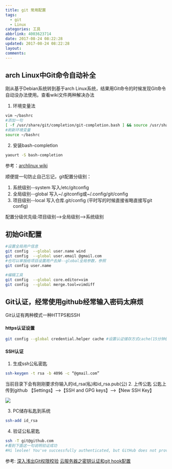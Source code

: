 ```yaml
---
title: git 常用配置
tags:
  - git
  - Linux
categories: 工具
abbrlink: 4003623714
date: 2017-08-24 08:22:28
updated: 2017-08-24 08:22:28
layout:
comments:
---
```

## arch Linux中Git命令自动补全
刚从基于Debian系统转到基于arch Linux系统，结果用Git命令的时候发现Git命令自动没办法使用。查看wiki文件两种解决办法
1. 环境变量法
``` bash
vim ~/bashrc
#添加一句
[ -f /usr/share/git/completion/git-completion.bash ] && source /usr/share/git/completion/git-completion.bash
#刷新环境变量
source ~/bashrc
```
2. 安装bash-completlon
```bash
yaourt -S bash-completion
```
参考：[archlinux wiki](https://wiki.archlinux.org/index.php/git)

顺便提一句防止自己忘记，git配置分级别：
1. 系统级别--system 写入/etc/gitconfig
2. 全局级别--global 写入~/.gitconfig或~/.config/git/config
3. 项目级别--local  写入仓库.git/config (平时写的时候直接省略直接写git config)

配置分级优先级:项目级别-->全局级别-->系统级别

## 初始Git配置
```bash
#设置全局用户信息
git config  --global user.name wind
git config  --global user.email @gmail.com
#也可以单独给项目设置用户去掉--global全局参数，参照
git config user.name

#编辑工具
git config  --global core.editor=vim
git config  --global merge.tool=vimdiff
```
## Git认证，经常使用github经常输入密码太麻烦
Git认证有两种模式一种HTTPS和SSH

#### https认证设置

```bash
git config --global credential.helper cache #设置认证储存方式cache(15分钟缓存)，store(明文储存)
```
#### SSH认证
1. 生成ssh公私密匙
```bash
ssh-keygen -t rsa -b 4096 -c “@gmail.com”
```
当前目录下会有刚刚要求你输入的id_rsa(私)和id_rsa.pub(公)
2. 上传公匙
公匙上传到github 【Settings】-->【SSH and GPG keys】-->【New SSH Key】

![](https://ws1.sinaimg.cn/large/006VAXiDgy1fiuoz5sl3oj30wx0j4dhv.jpg)

3. PC储存私匙到系统
```bash
ssh-add id_rsa
```
4. 验证公私密匙
```bash
ssh -T git@github.com
#看到下面这一句说明验证成功
#Hi leolee! You've successfully authenticated, but GitHub does not provide shell access.
```
参考:
    [深入浅出Git权限校验](http://debugtalk.com/post/head-first-git-authority-verification/)
    [云服务器之密钥认证和git hook配置](http://www.jianshu.com/p/9fcd5522e86b)

